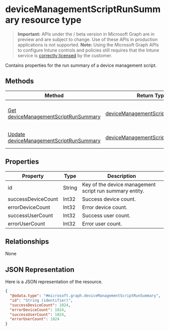 ﻿# deviceManagementScriptRunSummary resource type

> **Important:** APIs under the / beta version in Microsoft Graph are in preview and are subject to change. Use of these APIs in production applications is not supported.
> **Note:** Using the Microsoft Graph APIs to configure Intune controls and policies still requires that the Intune service is [correctly licensed](https://go.microsoft.com/fwlink/?linkid=839381) by the customer.

Contains properties for the run summary of a device management script.
## Methods
|Method|Return Type|Description|
|---|---|---|
|[Get deviceManagementScriptRunSummary](https://developer.microsoft.com/en-us/graph/docs/api-reference/beta/api/api/intune_devices_devicemanagementscriptrunsummary_get.md)|[deviceManagementScriptRunSummary](https://developer.microsoft.com/en-us/graph/docs/api-reference/beta/api/resources/intune_devices_devicemanagementscriptrunsummary.md)|Read properties and relationships of the [deviceManagementScriptRunSummary](https://developer.microsoft.com/en-us/graph/docs/api-reference/beta/api/resources/intune_devices_devicemanagementscriptrunsummary.md) object.|
|[Update deviceManagementScriptRunSummary](https://developer.microsoft.com/en-us/graph/docs/api-reference/beta/api/api/intune_devices_devicemanagementscriptrunsummary_update.md)|[deviceManagementScriptRunSummary](https://developer.microsoft.com/en-us/graph/docs/api-reference/beta/api/resources/intune_devices_devicemanagementscriptrunsummary.md)|Update the properties of a [deviceManagementScriptRunSummary](https://developer.microsoft.com/en-us/graph/docs/api-reference/beta/api/resources/intune_devices_devicemanagementscriptrunsummary.md) object.|

## Properties
|Property|Type|Description|
|---|---|---|
|id|String|Key of the device management script run summary entity.|
|successDeviceCount|Int32|Success device count.|
|errorDeviceCount|Int32|Error device count.|
|successUserCount|Int32|Success user count.|
|errorUserCount|Int32|Error user count.|

## Relationships
None
## JSON Representation
Here is a JSON representation of the resource.
<!-- {
  "blockType": "resource",
  "keyProperty": "id",
  "@odata.type": "microsoft.graph.deviceManagementScriptRunSummary"
}
-->
```json
{
  "@odata.type": "#microsoft.graph.deviceManagementScriptRunSummary",
  "id": "String (identifier)",
  "successDeviceCount": 1024,
  "errorDeviceCount": 1024,
  "successUserCount": 1024,
  "errorUserCount": 1024
}
```



